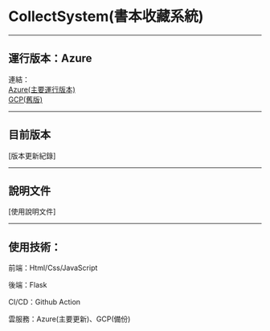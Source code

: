 # CollectSystem(書本收藏系統)


---
## 運行版本：Azure
連結：  
[Azure(主要運行版本)](https://mycollect.azurewebsites.net/)  
[GCP(舊版)](https://precise-ether-424913-m9.de.r.appspot.com/)  

---
## 目前版本

[版本更新紀錄]

---

## 說明文件
[使用說明文件]

-----------------------------------------------
## 使用技術：

前端：Html/Css/JavaScript

後端：Flask

CI/CD：Github Action

雲服務：Azure(主要更新)、GCP(備份)
